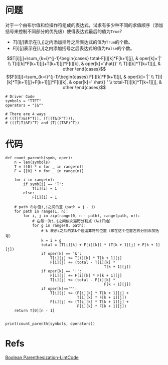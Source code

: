 # 问题

对于一个由布尔值和位操作符组成的表达式，试求有多少种不同的求值顺序（添加括号来控制不同部分的优先级）使得表达式最后的值为`True`?

+ $T[i][j]$表示在$[i,j]$之内添加括号之后表达式的值为`True`的个数。
+ $F[i][j]$表示在$[i,j]$之内添加括号之后表达式的值为`False`的个数。

$$T[i][j]=\sum_{k=i}^{j-1}\begin{cases} 
		total-F[i][k]*F[k+1][j], & oper[k]='|' \\
		T[i][k]*F[k+1][j]+T[k+1][j]*F[i][k], & oper[k]='\hat{}' \\
			T[i][k]*T[k+1][j],  & other 
	\end{cases}$$
$$F[i][j]=\sum_{k=i}^{j-1}\begin{cases} 
		F[i][k]*F[k+1][j], & oper[k]='|' \\
		T[i][k]*T[k+1][j]+F[k+1][j]*F[i][k], & oper[k]=' \hat{} ' \\
			total-T[i][k]*T[k+1][j],  & other 
	\end{cases}$$

```
# Driver Code
symbols = "TTFT"
operators = "|&^"

# There are 4 ways
# ((T|T)&(F^T)), (T|(T&(F^T))),
# (((T|T)&F)^T) and (T|((T&F)^T))
```

# 代码

```
def count_parenth(symb, oper):
    n = len(symbols)
    T = [[0] * n for _ in range(n)]
    F = [[0] * n for _ in range(n)]

    for i in range(n):
        if symb[i] == 'T':
            T[i][i] = 1
        else:
            F[i][i] = 1

    # path 布尔值i,j之间的差（path = j - i）
    for path in range(1, n):
        for i, j in zip(range(0, n - path), range(path, n)):
            # 在每一对i,j之间依次遍历分割点（从i开始）
            for g in range(0, path):
                # k 表示i之后的第k个位运算符的位置（即在这个位置左右分别添加括号）
                k = i + g
                total = (T[i][k] + F[i][k]) * (T[k + 1][j] + F[k + 1][j])
                if oper[k] == '&':
                    T[i][j] += T[i][k] * T[k + 1][j]
                    F[i][j] += (total - T[i][k] *
                                            T[k + 1][j])
                if oper[k] == '|':
                    F[i][j] += F[i][k] * F[k + 1][j]
                    T[i][j] += (total - F[i][k] *
                                            F[k + 1][j])
                if oper[k]=='^':
                    T[i][j] += (F[i][k] * T[k + 1][j] +
                                T[i][k] * F[k + 1][j])
                    F[i][j] += (T[i][k] * T[k + 1][j] +
                                F[i][k] * F[k + 1][j])
    return T[0][n - 1]


print(count_parenth(symbols, operators))
```

# Refs

[Boolean Parenthesization-LintCode](https://blog.csdn.net/zhaohengchuan/article/details/78937943)
